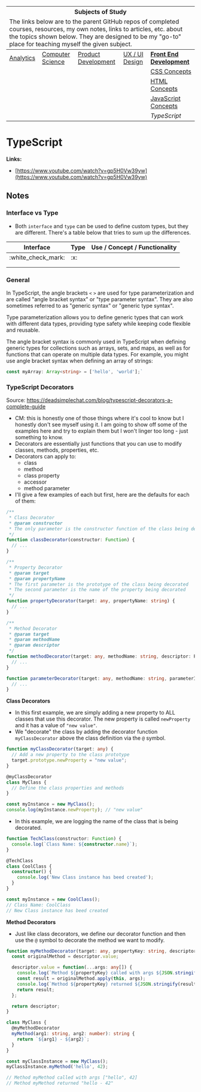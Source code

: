 <table>
    <thead>
        <tr>
            <th colspan="5" style="text-align: center;"><strong>Subjects of Study</strong></th>
        </tr>
        <tr>
            <td colspan="5">The links below are to the parent GitHub repos of completed courses, resources, my own notes, links to articles, etc. about the topics shown below. They are designed to be my "go-to" place for teaching myself the given subject.</td>
        </tr>
    </thead>
    <tbody>
        <tr>
            <td><a href="https://github.com/coolinmc6/analytics">Analytics</a></td>
            <td><a href="https://github.com/coolinmc6/CS-concepts">Computer Science</a></td>
            <td><a href="https://github.com/coolinmc6/design-ux-ui#product-design--development">Product Development</a></td>
            <td><a href="https://github.com/coolinmc6/design-ux-ui">UX / UI Design</a></td>
            <td><strong><a href="https://github.com/coolinmc6/front-end-dev">Front End Development</a></strong></td>
        </tr>
        <tr>
            <td></td>
            <td></td>
            <td></td>
            <td></td>
            <td><a href="https://github.com/coolinmc6/front-end-dev/blob/master/css/">CSS Concepts</a></td>
        </tr>
        <tr>
            <td></td>
            <td></td>
            <td></td>
            <td></td>
            <td><a href="https://github.com/coolinmc6/front-end-dev/blob/master/html/">HTML Concepts</a></td>
        </tr>
        <tr>
            <td></td>
            <td></td>
            <td></td>
            <td></td>
            <td><a href="https://github.com/coolinmc6/front-end-dev/blob/master/javascript/">JavaScript Concepts</a></td>
        </tr>
        <tr>
            <td></td>
            <td></td>
            <td></td>
            <td></td>
            <td><em>TypeScript</em></td>
        </tr>
    </tbody>
</table>

# TypeScript

**Links:**

- [https://www.youtube.com/watch?v=gp5H0Vw39yw](https://www.youtube.com/watch?v=gp5H0Vw39yw)

## Notes

### Interface vs Type

- Both `interface` and `type` can be used to define custom types, but they are different.
There's a table below that tries to sum up the differences.


<table>
  <thead>
    <tr>
      <th>Interface</th>
      <th>Type</th>
      <th>Use / Concept / Functionality</th>
    </tr>
  </thead>
  <tbody>
    <tr>
      <td>:white_check_mark:</td>
      <td>:x:</td>
      <td></td>
    </tr>
    <tr>
      <td></td>
      <td></td>
      <td></td>
    </tr>
    <tr>
      <td></td>
      <td></td>
      <td></td>
    </tr>
  </tbody>
</table>


### General

In TypeScript, the angle brackets `<` `>` are used for type parameterization and are called "angle bracket syntax" or "type parameter syntax". They are also sometimes referred to as "generic syntax" or "generic type syntax".

Type parameterization allows you to define generic types that can work with different data types, providing type safety while keeping code flexible and reusable.

The angle bracket syntax is commonly used in TypeScript when defining generic types for collections such as arrays, sets, and maps, as well as for functions that can operate on multiple data types. For example, you might use angle bracket syntax when defining an array of strings: 

```ts
const myArray: Array<string> = ['hello', 'world'];`
```

### TypeScript Decorators

Source: https://deadsimplechat.com/blog/typescript-decorators-a-complete-guide

- CM: this is honestly one of those things where it's cool to know but I honestly don't
see myself using it. I am going to show off some of the examples here and try to explain them
but I won't linger too long - just something to know.
- Decorators are essentially just functions that you can use to modify classes, methods, properties, etc.
- Decorators can apply to:
  - class
  - method
  - class property
  - accessor
  - method parameter
- I'll give a few examples of each but first, here are the defaults for each of them:

```ts
/**
 * Class Decorator
 * @param constructor
 * The only parameter is the constructor function of the class being decorated
 */
function classDecorator(constructor: Function) {
  // ...
}

/**
 * Property Decorator
 * @param target
 * @param propertyName
 * The first parameter is the prototype of the class being decorated
 * The second parameter is the name of the property being decorated
 */
function propertyDecorator(target: any, propertyName: string) {
  // ...
}

/**
 * Method Decorator
 * @param target
 * @param methodName
 * @param descriptor
 */
function methodDecorator(target: any, methodName: string, descriptor: PropertyDescriptor) {
  // ...
}

function parameterDecorator(target: any, methodName: string, parameterIndex: number) {
  // ...
}
```

**Class Decorators**

- In this first example, we are simply adding a new property to ALL classes that use this decorator.
The new property is called `newProperty` and it has a value of `"new value"`.
- We "decorate" the class by adding the decorator function `myClassDecorator` above the class definition
via the `@` symbol.
```ts
function myClassDecorator(target: any) {
  // Add a new property to the class prototype
  target.prototype.newProperty = "new value";
}

@myClassDecorator
class MyClass {
  // Define the class properties and methods
}

const myInstance = new MyClass();
console.log(myInstance.newProperty); // "new value"
```

- In this example, we are logging the name of the class that is being decorated.

```ts
function TechClass(constructor: Function) {
  console.log(`Class Name: ${constructor.name}`);
}

@TechClass
class CoolClass {
  constructor() {
    console.log('New Class instance has beed created');
  }
}

const myInstance = new CoolClass();
// Class Name: CoolClass
// New Class instance has beed created
```

**Method Decorators**

- Just like class decorators, we define our decorator function and then use the `@` symbol to
decorate the method we want to modify.

```ts
function myMethodDecorator(target: any, propertyKey: string, descriptor: PropertyDescriptor) {
  const originalMethod = descriptor.value;

  descriptor.value = function(...args: any[]) {
    console.log(`Method ${propertyKey} called with args ${JSON.stringify(args)}`);
    const result = originalMethod.apply(this, args);
    console.log(`Method ${propertyKey} returned ${JSON.stringify(result)}`);
    return result;
  };

  return descriptor;
}

class MyClass {
  @myMethodDecorator
  myMethod(arg1: string, arg2: number): string {
    return `${arg1} - ${arg2}`;
  }
}

const myClassInstance = new MyClass();
myClassInstance.myMethod('hello', 42);

// Method myMethod called with args ["hello", 42]
// Method myMethod returned "hello - 42"
```